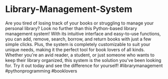 # Library-Management-System
Are you tired of losing track of your books or struggling to manage your personal library? Look no further than this Python-based library management system! With its intuitive interface and easy-to-use functions, you can add, remove, search, borrow, and return books with just a few simple clicks. Plus, the system is completely customizable to suit your unique needs, making it the perfect tool for book lovers of all kinds. Whether you're an avid reader, a student, or just someone who wants to keep their library organized, this system is the solution you've been looking for. Try it out today and see the difference for yourself! #librarymanagement #pythonprogramming #booklovers
